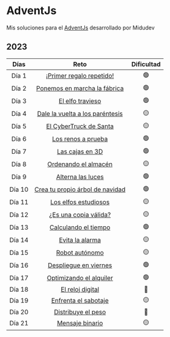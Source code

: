 # AdventJs

Mis soluciones para el [AdventJs](https://adventjs.dev/es) desarrollado por Midudev

## 2023

|  Días  |                                     Reto                                      | Dificultad |
| :----: | :---------------------------------------------------------------------------: | :--------: |
| Día 1  |     [¡Primer regalo repetido!](https://adventjs.dev/es/challenges/2023/1)     |     🟢     |
| Día 2  |   [Ponemos en marcha la fábrica](https://adventjs.dev/es/challenges/2023/2)   |     🟢     |
| Día 3  |         [El elfo travieso](https://adventjs.dev/es/challenges/2023/3)         |     🟢     |
| Día 4  | [Dale la vuelta a los paréntesis](https://adventjs.dev/es/challenges/2023/4)  |     🟡     |
| Día 5  |      [El CyberTruck de Santa](https://adventjs.dev/es/challenges/2023/5)      |     🟡     |
| Día 6  |        [Los renos a prueba](https://adventjs.dev/es/challenges/2023/6)        |     🟢     |
| Día 7  |         [Las cajas en 3D](https://adventjs.dev/es/challenges/2023/7)          |     🟢     |
| Día 8  |       [Ordenando el almacén](https://adventjs.dev/es/challenges/2023/8)       |     🟡     |
| Día 9  |        [Alterna las luces](https://adventjs.dev/es/challenges/2023/9)         |     🟢     |
| Día 10 | [Crea tu propio árbol de navidad](https://adventjs.dev/es/challenges/2023/10) |     🟢     |
| Día 11 |      [Los elfos estudiosos](https://adventjs.dev/es/challenges/2023/11)       |     🟡     |
| Día 12 |      [¿Es una copia válida?](https://adventjs.dev/es/challenges/2023/12)      |     🟡     |
| Día 13 |      [Calculando el tiempo](https://adventjs.dev/es/challenges/2023/13)       |     🟢     |
| Día 14 |         [Evita la alarma](https://adventjs.dev/es/challenges/2023/14)         |     🟡     |
| Día 15 |         [Robot autónomo](https://adventjs.dev/es/challenges/2023/15)          |     🟡     |
| Día 16 |      [Despliegue en viernes](https://adventjs.dev/es/challenges/2023/16)      |     🟢     |
| Día 17 |     [Optimizando el alquiler](https://adventjs.dev/es/challenges/2023/17)     |     🟢     |
| Día 18 |        [El reloj digital](https://adventjs.dev/es/challenges/2023/18)         |     🔴     |
| Día 19 |      [Enfrenta el sabotaje](https://adventjs.dev/es/challenges/2023/19)       |     🟡     |
| Día 20 |       [Distribuye el peso](https://adventjs.dev/es/challenges/2023/20)        |     🔴     |
| Día 21 |         [Mensaje binario](https://adventjs.dev/es/challenges/2023/21)         |     🟡     |
